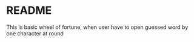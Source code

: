 # README

This is basic wheel of fortune, when user have to open guessed word by one character at round
